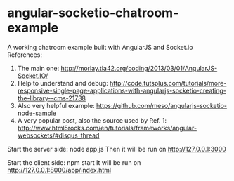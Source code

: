 angular-socketio-chatroom-example
=================================

A working chatroom example built with AngularJS and Socket.io
References: 
1. The main one: http://morlay.tla42.org/coding/2013/03/01/AngularJS-Socket.IO/
2. Help to understand and debug: http://code.tutsplus.com/tutorials/more-responsive-single-page-applications-with-angularjs-socketio-creating-the-library--cms-21738
3. Also very helpful example: https://github.com/meso/angularjs-socketio-node-sample
4. A very popular post, also the source used by Ref. 1: http://www.html5rocks.com/en/tutorials/frameworks/angular-websockets/#disqus_thread

Start the server side: node app.js
Then it will be run on http://127.0.0.1:3000

Start the client side: npm start
It will be run on http://127.0.0.1:8000/app/index.html
